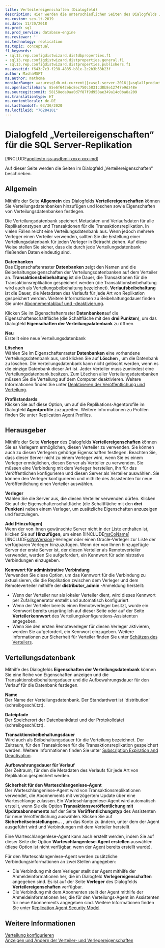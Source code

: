 ```yaml
---
title: Verteilereigenschaften (Dialogfeld)
description: Hier werden die unterschiedlichen Seiten des Dialogfelds „Verteilereigenschaften“ in SQL Server Management Studio (SSMS) beschrieben.
ms.custom: seo-lt-2019
ms.date: 11/20/2018
ms.prod: sql
ms.prod_service: database-engine
ms.reviewer: ''
ms.technology: replication
ms.topic: conceptual
f1_keywords:
- sql13.rep.configdistwizard.distdbproperties.f1
- sql13.rep.configdistwizard.distproperties.general.f1
- sql13.rep.configdistwizard.distproperties.publishers.f1
ms.assetid: f643c7c3-f238-4835-b81e-2c2b3b53b23f
author: MashaMSFT
ms.author: mathoma
monikerRange: =azuresqldb-mi-current||>=sql-server-2016||=sqlallproducts-allversions
ms.openlocfilehash: 85e6f642ebc8ec750c5831cd8b8e12747e9d248e
ms.sourcegitcommit: 58158eda0aa0d7f87f9d958ae349a14c0ba8a209
ms.translationtype: HT
ms.contentlocale: de-DE
ms.lasthandoff: 03/30/2020
ms.locfileid: "76284101"
---
```

# <a name="sql-server-replication-distributor-properties-dialog-box"></a>Dialogfeld „Verteilereigenschaften“ für die SQL Server-Replikation 
[!INCLUDE[appliesto-ss-asdbmi-xxxx-xxx-md](../../includes/appliesto-ss-asdbmi-xxxx-xxx-md.md)]

Auf dieser Seite werden die Seiten im Dialogfeld „Verteilereigenschaften“ beschrieben. 

## <a name="general"></a>Allgemein
Mithilfe der Seite **Allgemein** des Dialogfelds **Verteilereigenschaften** können Sie Verteilungsdatenbanken hinzufügen und löschen sowie Eigenschaften von Verteilungsdatenbanken festlegen.  
  
 Die Verteilungsdatenbank speichert Metadaten und Verlaufsdaten für alle Replikationstypen und Transaktionen für die Transaktionsreplikation. In vielen Fällen reicht eine Verteilungsdatenbank aus. Wenn jedoch mehrere Verleger einen Verteiler verwenden, sollten Sie die Erstellung einer Verteilungsdatenbank für jeden Verleger in Betracht ziehen. Auf diese Weise stellen Sie sicher, dass die durch jede Verteilungsdatenbank fließenden Daten eindeutig sind.  

 **Datenbanken**  
 Das Eigenschaftenraster **Datenbanken** zeigt den Namen und die Beibehaltungseigenschaften der Verteilungsdatenbanken auf dem Verteiler an. **Transaktionsbeibehaltung** ist die Dauer, die Transaktionen für die Transaktionsreplikation gespeichert werden (die Transaktionsbeibehaltung wird auch als Verteilungsbeibehaltung bezeichnet). **Verlaufsbeibehaltung** ist die Dauer, die Metadaten des Verlaufs für jede Art von Replikation gespeichert werden. Weitere Informationen zu Beibehaltungsdauer finden Sie unter [Abonnementablauf und -deaktivierung](../../relational-databases/replication/subscription-expiration-and-deactivation.md).  
  
 Klicken Sie im Eigenschaftenraster **Datenbanken**auf die Eigenschaftenschaltfläche (die Schaltfläche mit den **drei Punkten**), um das Dialogfeld **Eigenschaften der Verteilungsdatenbank** zu öffnen.  
  
 **Neu**  
 Erstellt eine neue Verteilungsdatenbank  
  
 **Löschen**  
 Wählen Sie im Eigenschaftenraster **Datenbanken** eine vorhandene Verteilungsdatenbank aus, und klicken Sie auf **Löschen** , um die Datenbank zu löschen. Die Verteilungsdatenbank kann nicht gelöscht werden, wenn es die einzige Datenbank dieser Art ist. Jeder Verteiler muss zumindest eine Verteilungsdatenbank besitzen. Zum Löschen aller Verteilungsdatenbanken müssen Sie die Verteilung auf dem Computer deaktivieren. Weitere Informationen finden Sie unter [Deaktivieren der Veröffentlichung und Verteilung](../../relational-databases/replication/disable-publishing-and-distribution.md).  
  
 **Profilstandards**  
 Klicken Sie auf diese Option, um auf die Replikations-Agentprofile im Dialogfeld **Agentprofile** zuzugreifen. Weitere Informationen zu Profilen finden Sie unter [Replication Agent Profiles](../../relational-databases/replication/agents/replication-agent-profiles.md).  

## <a name="publishers"></a>Herausgeber
Mithilfe der Seite **Verleger** des Dialogfelds **Verteilereigenschaften** können Sie es Verlegern ermöglichen, diesen Verteiler zu verwenden. Sie können auch zu diesen Verlegern gehörige Eigenschaften festlegen. Beachten Sie, dass dieser Server nicht zu einem Verleger wird, wenn Sie es einem Verleger ermöglichen, diesen Server als Verteiler zu verwenden. Sie müssen eine Verbindung mit dem Verleger herstellen, ihn für das Veröffentlichen konfigurieren und diesen Server als Verteiler auswählen. Sie können den Verleger konfigurieren und mithilfe des Assistenten für neue Veröffentlichung einen Verteiler auswählen.  
  
 **Verleger**  
 Wählen Sie die Server aus, die diesen Verteiler verwenden dürfen. Klicken Sie auf die Eigenschaftenschaltfläche (die Schaltfläche mit den **drei Punkten**) neben einem Verleger, um zusätzliche Eigenschaften anzuzeigen und festzulegen.  
  
 **Add (Hinzufügen)**  
 Wenn der von Ihnen gewünschte Server nicht in der Liste enthalten ist, klicken Sie auf **Hinzufügen**, um einen [!INCLUDE[msCoName](../../includes/msconame-md.md)] [!INCLUDE[ssNoVersion](../../includes/ssnoversion-md.md)]-Verleger oder einen Oracle-Verleger zur Liste der verfügbaren Verleger hinzuzufügen. Wenn der von Ihnen hinzugefügte Server der erste Server ist, der diesen Verteiler als Remoteverteiler verwendet, werden Sie aufgefordert, ein Kennwort für administrative Verbindungen einzugeben.  
  
 **Kennwort für administrative Verbindung**  
 Verwenden Sie diese Option, um das Kennwort für die Verbindung zu aktualisieren, die die Replikation zwischen dem Verleger und dem Remoteverteiler mithilfe der **distributor_admin** -Anmeldung herstellt:  
  
-   Wenn der Verteiler nur als lokaler Verteiler dient, wird dieses Kennwort per Zufallsgenerator erstellt und automatisch konfiguriert.   
-   Wenn der Verteiler bereits einen Remoteverleger besitzt, wurde ein Kennwort bereits ursprünglich auf dieser Seite oder auf der Seite **Verteilerkennwort** des Verteilungskonfigurations-Assistenten angegeben.    
-   Wenn Sie den ersten Remoteverleger für diesen Verleger aktivieren, werden Sie aufgefordert, ein Kennwort einzugeben.  Weitere Informationen zur Sicherheit für Verteiler finden Sie unter [Schützen des Verteilers](../../relational-databases/replication/security/secure-the-distributor.md).  

## <a name="distribution-database"></a>Verteilungsdatenbank 
 Mithilfe des Dialogfelds **Eigenschaften der Verteilungsdatenbank** können Sie eine Reihe von Eigenschaften anzeigen und die Transaktionsbeibehaltungsdauer und die Aufbewahrungsdauer für den Verlauf für die Datenbank festlegen.  
  
 **Name**  
 Der Name der Verteilungsdatenbank. Der Standardwert ist 'distribution' (schreibgeschützt).  
  
 **Dateipfade**  
 Der Speicherort der Datenbankdatei und der Protokolldatei (schreibgeschützt).  
  
 **Transaktionsbeibehaltungsdauer**  
 Wird auch als Beibehaltungsdauer für die Verteilung bezeichnet. Der Zeitraum, für den Transaktionen für die Transaktionsreplikation gespeichert werden. Weitere Informationen finden Sie unter [Subscription Expiration and Deactivation](../../relational-databases/replication/subscription-expiration-and-deactivation.md).  
  
 **Aufbewahrungsdauer für Verlauf**  
 Der Zeitraum, für den die Metadaten des Verlaufs für jede Art von Replikation gespeichert werden.  
  
 **Sicherheit für den Warteschlangenlese-Agent**  
 Der Warteschlangenlese-Agent wird von Transaktionsreplikationen verwendet, die Abonnements mit verzögertem Update über eine Warteschlange zulassen. Ein Warteschlangenlese-Agent wird automatisch erstellt, wenn Sie die Option **Transaktionsveröffentlichung mit Updateabonnements** auf der Seite **Veröffentlichungstyp** des Assistenten für neue Veröffentlichung auswählen. Klicken Sie auf **Sicherheitseinstellungen…** , um das Konto zu ändern, unter dem der Agent ausgeführt wird und Verbindungen mit dem Verteiler herstellt.  
  
 Eine Warteschlangenlese-Agent kann auch erstellt werden, indem Sie auf dieser Seite die Option **Warteschlangenlese-Agent erstellen** auswählen (diese Option ist nicht verfügbar, wenn der Agent bereits erstellt wurde).  
  
 Für den Warteschlangenlese-Agent werden zusätzliche Verbindungsinformationen an zwei Stellen angegeben:    
-   Die Verbindung mit dem Verleger stellt der Agent mithilfe der Anmeldeinformationen her, die im Dialogfeld **Verlegereigenschaften** angegeben sind. Es ist auf der Seite **Verleger** des Dialogfelds **Verteilereigenschaften** verfügbar.    
-   Die Verbindung mit dem Abonnenten stellt der Agent mithilfe der Anmeldeinformationen her, die für den Verteilungs-Agent im Assistenten für neue Abonnements angegeben sind.  Weitere Informationen finden Sie unter  [Replication Agent Security Model](../../relational-databases/replication/security/replication-agent-security-model.md). 
  
## <a name="see-also"></a>Weitere Informationen  
 [Verteilung konfigurieren](../../relational-databases/replication/configure-distribution.md)   
 [Anzeigen und Ändern der Verteiler- und Verlegereigenschaften](../../relational-databases/replication/view-and-modify-distributor-and-publisher-properties.md)   
  
  
